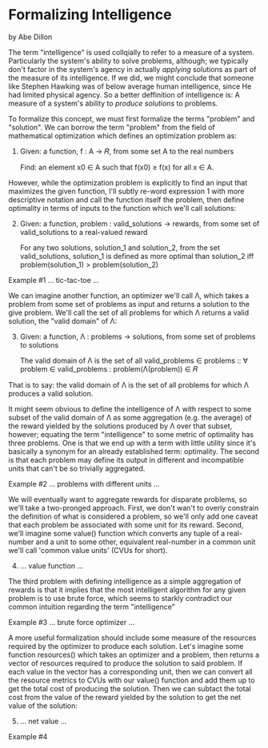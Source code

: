 # Formalizing Intelligence
by Abe Dillon

The term "intelligence" is used collqially to refer to a measure of a system. Particularly the system's ability to solve problems, although; we typically don't factor in the system's agency in actually *applying* solutions as part of the measure of its intelligence. If we did, we might conclude that someone like Stephen Hawking was of below average human intelligence, since He had limited physical agency. So a better deffinition of intelligence is: A measure of a system's ability to *produce solutions* to problems.

To formalize this concept, we must first formalize the terms "problem" and "solution". We can borrow the term "problem" from the field of mathematical optimization which defines an optimization problem as: 

1) Given: a function, f : A → 𝑅, from some set A to the real numbers

   Find: an element x0 ∈ A such that f(x0) ≥ f(x) for all x ∈ A.

However, while the optimization problem is explicitly to find an input that maximizes the given function, I'll subtly re-word expression 1 with more descriptive notation and call the function itself the problem, then define optimality in terms of inputs to the function which we'll call solutions:

2) Given: a function, problem : valid_solutions → rewards, from some set of valid_solutions to a real-valued reward

   For any two solutions, solution_1 and solution_2, from the set valid_solutions, solution_1 is defined as more optimal than solution_2 iff problem(solution_1) > problem(solution_2)

Example #1
... tic-tac-toe ...

We can imagine another function, an optimizer we'll call Λ, which takes a problem from some set of problems as input and returns a solution to the give problem. We'll call the set of all problems for which Λ returns a valid solution, the "valid domain" of Λ: 

3) Given: a function, Λ : problems → solutions, from some set of problems to solutions

   The valid domain of Λ is the set of all valid_problems ∈ problems :: ∀ problem ∈ valid_problems : problem(Λ(problem)) ∈ 𝑅

That is to say: the valid domain of Λ is the set of all problems for which Λ produces a valid solution. 

It might seem obvious to define the intelligence of Λ with respect to some subset of the valid domain of Λ as some aggregation (e.g. the average) of the reward yielded by the solutions produced by Λ over that subset, however; equating the term "intelligence" to some metric of optimality has three problems. One is that we end up with a term with little utility since it's basically a synonym for an already established term: optimality. The second is that each problem may define its output in different and incompatible units that can't be so trivially aggregated.

Example #2
... problems with different units ...

We will eventually want to aggregate rewards for disparate problems, so we'll take a two-pronged approach. First, we don't wan't to overly constrain the definition of what is considered a problem, so we'll only add one caveat that each problem be associated with some unit for its reward. Second, we'll imagine some value() function which converts any tuple of a real-number and a unit to some other, equivalent real-number in a common unit we'll call 'common value units' (CVUs for short). 

4) ... value function ...

The third problem with defining intelligence as a simple aggregation of rewards is that it implies that the most intelligent algorithm for any given problem is to use brute force, which seems to starkly contradict our common intuition regarding the term "intelligence"

Example #3
... brute force optimizer ...

A more useful formalization should include some measure of the resources required by the optimizer to produce each solution. Let's imagine some function resources() which takes an optimizer and a problem, then returns a vector of resources required to produce the solution to said problem. If each value in the vector has a corresponding unit, then we can convert all the resource metrics to CVUs with our value() function and add them up to get the total cost of producing the solution. Then we can subtact the total cost from the value of the reward yielded by the solution to get the net value of the solution:

5) ... net value ...

Example #4




